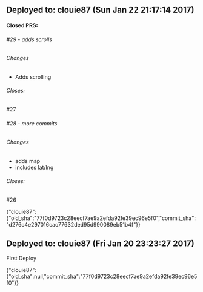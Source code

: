 ## Deployed to: clouie87 (Sun Jan 22 21:17:14 2017)

#### Closed PRS:

###### #29 - adds scrolls

###### Changes
 
- Adds scrolling 


###### Closes:
 #27 

###### #28 - more commits

###### Changes
 
- adds map 
- includes lat/lng 


###### Closes:
 #26 

{"clouie87":{"old_sha":"77f0d9723c28eecf7ae9a2efda92fe39ec96e5f0","commit_sha":"d276c4e297016cac77632ded95d990089eb51b4f"}}


## Deployed to: clouie87 (Fri Jan 20 23:23:27 2017)

First Deploy

{"clouie87":{"old_sha":null,"commit_sha":"77f0d9723c28eecf7ae9a2efda92fe39ec96e5f0"}}

